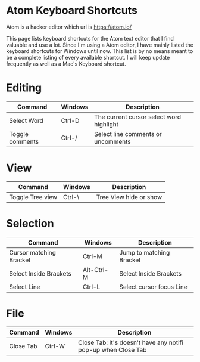 # Atom Keyboard Shortcuts

Atom is a hacker editor which url is https://atom.io/


This page lists keyboard shortcuts for the Atom text editor that I find valuable and use a lot. Since I'm using a Atom editor, I have mainly listed the keyboard shortcuts for Windows until now. This list is by no means meant to be a complete listing of every available
shortcut. I will keep update frequently as well as a Mac's Keyboard shortcut.


# Editing

| Command | Windows | Description |
| --- | --- | --- |
| Select Word | Ctrl-D | The current cursor select word highlight  |
| Toggle comments | Ctrl-/ | Select line comments or uncomments |


# View
| Command | Windows | Description |
| --- | --- | --- |
| Toggle Tree view | Ctrl-\ | Tree View hide or show  |

# Selection
| Command | Windows | Description |
| --- | --- | --- |
| Cursor matching Bracket | Ctrl-M | Jump to matching Bracket  |
| Select Inside Brackets | Alt-Ctrl-M | Select Inside Brackets  |
| Select Line | Ctrl-L | Select cursor focus Line  |


# File
| Command | Windows | Description |
| --- | --- | --- |
| Close Tab | Ctrl-W | Close Tab: It's doesn't have any notifi pop-up when Close Tab  |
